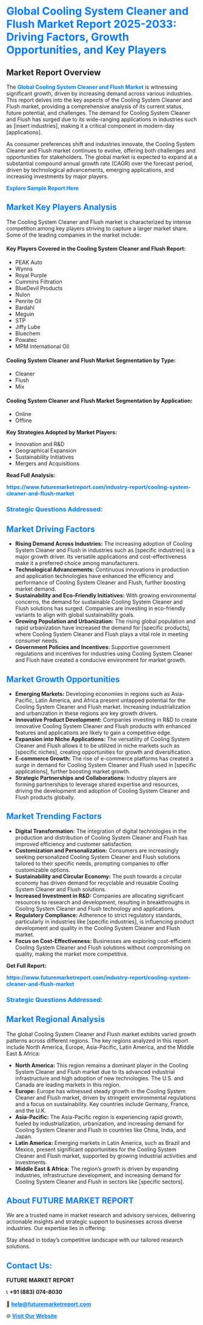 <h1 style="color: #007BFF;">Global Cooling System Cleaner and Flush Market Report 2025-2033: Driving Factors, Growth Opportunities, and Key Players</h1>

<section id="overview">
<h2>Market Report Overview</h2>
<p>The <a href="https://www.futuremarketreport.com/industry-report/cooling-system-cleaner-and-flush-market" style="color: #007BFF; text-decoration: none;"><strong>Global Cooling System Cleaner and Flush Market</strong></a> is witnessing significant growth, driven by increasing demand across various industries. This report delves into the key aspects of the Cooling System Cleaner and Flush market, providing a comprehensive analysis of its current status, future potential, and challenges. The demand for Cooling System Cleaner and Flush has surged due to its wide-ranging applications in industries such as [insert industries], making it a critical component in modern-day [applications].</p>
<p>As consumer preferences shift and industries innovate, the Cooling System Cleaner and Flush market continues to evolve, offering both challenges and opportunities for stakeholders. The global market is expected to expand at a substantial compound annual growth rate (CAGR) over the forecast period, driven by technological advancements, emerging applications, and increasing investments by major players.</p>
</section>

<section id="overview">
<p><a href="https://www.futuremarketreport.com/request-sample/reportId=92163" style="color: #007BFF; text-decoration: none;"><strong>Explore Sample Report Here</strong></a></p>
</section>

<section id="key-players">
<h2 style="color: #007BFF;">Market Key Players Analysis</h2>
<p>The Cooling System Cleaner and Flush market is characterized by intense competition among key players striving to capture a larger market share. Some of the leading companies in the market include:</p>
<h4>Key Players Covered in the Cooling System Cleaner and Flush Report:</h4>
<ul><li>PEAK Auto</li><li>Wynns</li><li>Royal Purple</li><li>Cummins Filtration</li><li>BlueDevil Products</li><li>Nulon</li><li>Penrite Oil</li><li>Bardahl</li><li>Meguin</li><li>STP</li><li>Jiffy Lube</li><li>Bluechem</li><li>Powatec</li><li>MPM International Oil</li></ul>
<h4>Cooling System Cleaner and Flush Market Segmentation by Type:</h4>
<ul><li>Cleaner</li><li>Flush</li><li>Mix</li></ul>

<h4>Cooling System Cleaner and Flush Market Segmentation by Application:</h4>
<ul><li>Online</li><li>Offline</li></ul>
<p><strong>Key Strategies Adopted by Market Players:</strong></p>
<ul>
<li>Innovation and R&D</li>
<li>Geographical Expansion</li>
<li>Sustainability Initiatives</li>
<li>Mergers and Acquisitions</li>
</ul>
</section>

<section>
<p><strong>Read Full Analysis: </strong></p><a href="https://www.futuremarketreport.com/industry-report/cooling-system-cleaner-and-flush-market" style="color: #007BFF; text-decoration: none;"><strong>https://www.futuremarketreport.com/industry-report/cooling-system-cleaner-and-flush-market</strong></a>
<h3 style="color: #007BFF;">Strategic Questions Addressed:</h3>
</section>

<section id="driving-factors">
<h2 style="color: #007BFF;">Market Driving Factors</h2>
<ul>
<li><strong>Rising Demand Across Industries:</strong> The increasing adoption of Cooling System Cleaner and Flush in industries such as [specific industries] is a major growth driver. Its versatile applications and cost-effectiveness make it a preferred choice among manufacturers.</li>
<li><strong>Technological Advancements:</strong> Continuous innovations in production and application technologies have enhanced the efficiency and performance of Cooling System Cleaner and Flush, further boosting market demand.</li>
<li><strong>Sustainability and Eco-Friendly Initiatives:</strong> With growing environmental concerns, the demand for sustainable Cooling System Cleaner and Flush solutions has surged. Companies are investing in eco-friendly variants to align with global sustainability goals.</li>
<li><strong>Growing Population and Urbanization:</strong> The rising global population and rapid urbanization have increased the demand for [specific products], where Cooling System Cleaner and Flush plays a vital role in meeting consumer needs.</li>
<li><strong>Government Policies and Incentives:</strong> Supportive government regulations and incentives for industries using Cooling System Cleaner and Flush have created a conducive environment for market growth.</li>
</ul>
</section>

<section id="growth-opportunities">
<h2 style="color: #007BFF;">Market Growth Opportunities</h2>
<ul>
<li><strong>Emerging Markets:</strong> Developing economies in regions such as Asia-Pacific, Latin America, and Africa present untapped potential for the Cooling System Cleaner and Flush market. Increasing industrialization and urbanization in these regions are key growth drivers.</li>
<li><strong>Innovative Product Development:</strong> Companies investing in R&D to create innovative Cooling System Cleaner and Flush products with enhanced features and applications are likely to gain a competitive edge.</li>
<li><strong>Expansion into Niche Applications:</strong> The versatility of Cooling System Cleaner and Flush allows it to be utilized in niche markets such as [specific niches], creating opportunities for growth and diversification.</li>
<li><strong>E-commerce Growth:</strong> The rise of e-commerce platforms has created a surge in demand for Cooling System Cleaner and Flush used in [specific applications], further boosting market growth.</li>
<li><strong>Strategic Partnerships and Collaborations:</strong> Industry players are forming partnerships to leverage shared expertise and resources, driving the development and adoption of Cooling System Cleaner and Flush products globally.</li>
</ul>
</section>

<section id="trending-factors">
<h2 style="color: #007BFF;">Market Trending Factors</h2>
<ul>
<li><strong>Digital Transformation:</strong> The integration of digital technologies in the production and distribution of Cooling System Cleaner and Flush has improved efficiency and customer satisfaction.</li>
<li><strong>Customization and Personalization:</strong> Consumers are increasingly seeking personalized Cooling System Cleaner and Flush solutions tailored to their specific needs, prompting companies to offer customizable options.</li>
<li><strong>Sustainability and Circular Economy:</strong> The push towards a circular economy has driven demand for recyclable and reusable Cooling System Cleaner and Flush solutions.</li>
<li><strong>Increased Investment in R&D:</strong> Companies are allocating significant resources to research and development, resulting in breakthroughs in Cooling System Cleaner and Flush technology and applications.</li>
<li><strong>Regulatory Compliance:</strong> Adherence to strict regulatory standards, particularly in industries like [specific industries], is influencing product development and quality in the Cooling System Cleaner and Flush market.</li>
<li><strong>Focus on Cost-Effectiveness:</strong> Businesses are exploring cost-efficient Cooling System Cleaner and Flush solutions without compromising on quality, making the market more competitive.</li>
</ul>
</section>

<section>
<p><strong>Get Full Report: </strong></p><a href="https://www.futuremarketreport.com/industry-report/cooling-system-cleaner-and-flush-market" style="color: #007BFF; text-decoration: none;"><strong>https://www.futuremarketreport.com/industry-report/cooling-system-cleaner-and-flush-market</strong></a>
<h3 style="color: #007BFF;">Strategic Questions Addressed:</h3>
</section>


<section id="regional-analysis">
<h2 style="color: #007BFF;">Market Regional Analysis</h2>
<p>The global Cooling System Cleaner and Flush market exhibits varied growth patterns across different regions. The key regions analyzed in this report include North America, Europe, Asia-Pacific, Latin America, and the Middle East & Africa:</p>
<ul>
<li><strong>North America:</strong> This region remains a dominant player in the Cooling System Cleaner and Flush market due to its advanced industrial infrastructure and high adoption of new technologies. The U.S. and Canada are leading markets in this region.</li>
<li><strong>Europe:</strong> Europe has witnessed steady growth in the Cooling System Cleaner and Flush market, driven by stringent environmental regulations and a focus on sustainability. Key countries include Germany, France, and the U.K.</li>
<li><strong>Asia-Pacific:</strong> The Asia-Pacific region is experiencing rapid growth, fueled by industrialization, urbanization, and increasing demand for Cooling System Cleaner and Flush in countries like China, India, and Japan.</li>
<li><strong>Latin America:</strong> Emerging markets in Latin America, such as Brazil and Mexico, present significant opportunities for the Cooling System Cleaner and Flush market, supported by growing industrial activities and investments.</li>
<li><strong>Middle East & Africa:</strong> The region’s growth is driven by expanding industries, infrastructure development, and increasing demand for Cooling System Cleaner and Flush in sectors like [specific sectors].</li>
</ul>
</section>

<footer>
<h2 style="color: #007BFF;">About FUTURE MARKET REPORT</h2>
<p>We are a trusted name in market research and advisory services, delivering actionable insights and strategic support to businesses across diverse industries. Our expertise lies in offering:</p>

<p>Stay ahead in today’s competitive landscape with our tailored research solutions.</p>

<h2 style="color: #007BFF;">Contact Us:</h2>
<p><strong>FUTURE MARKET REPORT</strong></p>
<p>📞 <strong>+91 (883) 074-8030</strong></p>
<p>📧 <strong><a href="mailto:help@futuremarketreport.com" style="color: #007BFF;">help@futuremarketreport.com</a></strong></p>
<p>🌐 <strong><a href="https://www.futuremarketreport.com/" style="color: #007BFF;">Visit Our Website</a></strong></p>
</footer>